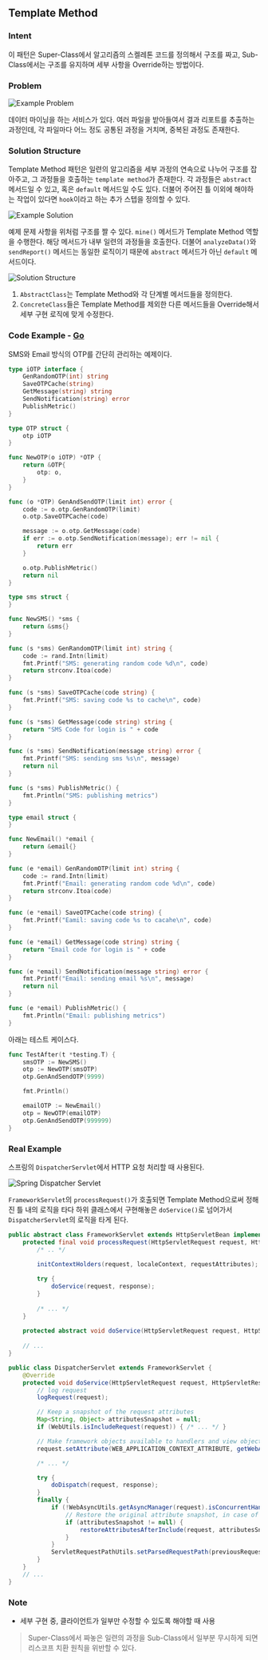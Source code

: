 ## Template Method

### Intent

이 패턴은 Super-Class에서 알고리즘의 스켈레톤 코드를 정의해서 구조를 짜고, Sub-Class에서는 구조를 유지하며 세부 사항을 Override하는 방법이다.

### Problem

![Example Problem[^1]](images/template-problem.png)

데이터 마이닝을 하는 서비스가 있다. 여러 파일을 받아들여서 결과 리포트를 추출하는 과정인데, 각 파일마다 어느 정도 공통된 과정을 거치며, 중복된 과정도 존재한다.

### Solution Structure

Template Method 패턴은 일련의 알고리즘을 세부 과정의 연속으로 나누어 구조를 잡아주고, 그 과정들을 호출하는 `template method`가 존재한다. 각 과정들은 `abstract` 메서드일 수 있고, 혹은 `default` 메서드일 수도 있다. 더불어 주어진 틀 이외에 해야하는 작업이 있다면 `hook`이라고 하는 추가 스텝을 정의할 수 있다.

![Example Solution[^1]](images/template-solution-en.png)

예제 문제 사항을 위처럼 구조를 짤 수 있다. `mine()` 메서드가 Template Method 역할을 수행한다. 해당 메서드가 내부 일련의 과정들을 호출한다. 더불어 `analyzeData()`와 `sendReport()` 메서드는 동일한 로직이기 때문에 `abstract` 메서드가 아닌 `default` 메서드이다.

![Solution Structure[^1]](images/template-structure.png)

1. `AbstractClass`는 Template Method와 각 단계별 메서드들을 정의한다.
2. `ConcreteClass`들은 Template Method를 제외한 다른 메서드들을 Override해서 세부 구현 로직에 맞게 수정한다.

### Code Example - [Go](https://github.com/joonparkhere/records/tree/main/design-pattern/project/hello-behavioral-pattern/template)

SMS와 Email 방식의 OTP를 간단히 관리하는 예제이다.

```go
type iOTP interface {
	GenRandomOTP(int) string
	SaveOTPCache(string)
	GetMessage(string) string
	SendNotification(string) error
	PublishMetric()
}

type OTP struct {
	otp iOTP
}

func NewOTP(o iOTP) *OTP {
	return &OTP{
		otp: o,
	}
}

func (o *OTP) GenAndSendOTP(limit int) error {
	code := o.otp.GenRandomOTP(limit)
	o.otp.SaveOTPCache(code)

	message := o.otp.GetMessage(code)
	if err := o.otp.SendNotification(message); err != nil {
		return err
	}

	o.otp.PublishMetric()
	return nil
}
```

```go
type sms struct {
}

func NewSMS() *sms {
	return &sms{}
}

func (s *sms) GenRandomOTP(limit int) string {
	code := rand.Intn(limit)
	fmt.Printf("SMS: generating random code %d\n", code)
	return strconv.Itoa(code)
}

func (s *sms) SaveOTPCache(code string) {
	fmt.Printf("SMS: saving code %s to cache\n", code)
}

func (s *sms) GetMessage(code string) string {
	return "SMS Code for login is " + code
}

func (s *sms) SendNotification(message string) error {
	fmt.Printf("SMS: sending sms %s\n", message)
	return nil
}

func (s *sms) PublishMetric() {
	fmt.Println("SMS: publishing metrics")
}
```

```go
type email struct {
}

func NewEmail() *email {
	return &email{}
}

func (e *email) GenRandomOTP(limit int) string {
	code := rand.Intn(limit)
	fmt.Printf("Email: generating random code %d\n", code)
	return strconv.Itoa(code)
}

func (e *email) SaveOTPCache(code string) {
	fmt.Printf("Eamil: saving code %s to cacahe\n", code)
}

func (e *email) GetMessage(code string) string {
	return "Email code for login is " + code
}

func (e *email) SendNotification(message string) error {
	fmt.Printf("Email: sending email %s\n", message)
	return nil
}

func (e *email) PublishMetric() {
	fmt.Println("Email: publishing metrics")
}
```

아래는 테스트 케이스다.

```go
func TestAfter(t *testing.T) {
	smsOTP := NewSMS()
	otp := NewOTP(smsOTP)
	otp.GenAndSendOTP(9999)

	fmt.Println()

	emailOTP := NewEmail()
	otp = NewOTP(emailOTP)
	otp.GenAndSendOTP(999999)
}
```

### Real Example

스프링의 `DispatcherServlet`에서 HTTP 요청 처리할 때 사용된다.

![Spring Dispatcher Servlet](images/template-dispatcher-servlet.png)

`FrameworkServlet`의 `processRequest()`가 호출되면 Template Method으로써 정해진 틀 내의 로직을 타다 하위 클래스에서 구현해놓은 `doService()`로 넘어가서 `DispatcherServlet`의 로직을 타게 된다.

```java
public abstract class FrameworkServlet extends HttpServletBean implements ApplicationContextAware {
    protected final void processRequest(HttpServletRequest request, HttpServletResponse response) throws ServletException, IOException {
        /* .. */
        
        initContextHolders(request, localeContext, requestAttributes);

		try {
			doService(request, response);
		}
		
        /* ... */
    }
    
    protected abstract void doService(HttpServletRequest request, HttpServletResponse response) throws Exception;
    
    // ...
}
```

```java
public class DispatcherServlet extends FrameworkServlet {
    @Override
	protected void doService(HttpServletRequest request, HttpServletResponse response) throws Exception {
        // log request
        logRequest(request);

		// Keep a snapshot of the request attributes
		Map<String, Object> attributesSnapshot = null;
		if (WebUtils.isIncludeRequest(request)) { /* ... */ }

		// Make framework objects available to handlers and view objects.
		request.setAttribute(WEB_APPLICATION_CONTEXT_ATTRIBUTE, getWebApplicationContext());

        /* ... */

		try {
			doDispatch(request, response);
		}
		finally {
			if (!WebAsyncUtils.getAsyncManager(request).isConcurrentHandlingStarted()) {
				// Restore the original attribute snapshot, in case of an include.
				if (attributesSnapshot != null) {
					restoreAttributesAfterInclude(request, attributesSnapshot);
				}
			}
			ServletRequestPathUtils.setParsedRequestPath(previousRequestPath, request);
		}
	}
    // ...
}
```

### Note

- 세부 구현 중, 클라이언트가 일부만 수정할 수 있도록 해야할 때 사용

> Super-Class에서 짜놓은 일련의 과정을 Sub-Class에서 일부분 무시하게 되면 리스코프 치환 원칙을 위반할 수 있다.

[^1]: [Template Method Origin](https://refactoring.guru/design-patterns/template-method)